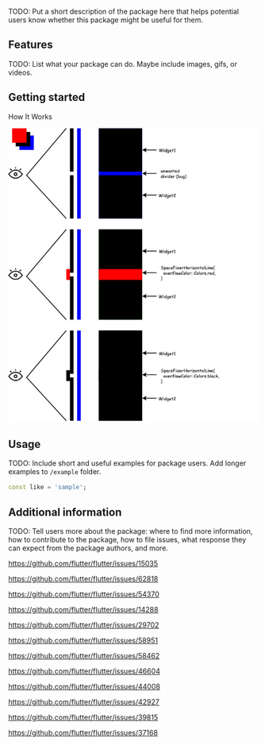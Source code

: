 <!--
This README describes the package. If you publish this package to pub.dev,
this README's contents appear on the landing page for your package.

For information about how to write a good package README, see the guide for
[writing package pages](https://dart.dev/guides/libraries/writing-package-pages).

For general information about developing packages, see the Dart guide for
[creating packages](https://dart.dev/guides/libraries/create-library-packages)
and the Flutter guide for
[developing packages and plugins](https://flutter.dev/developing-packages).
-->

TODO: Put a short description of the package here that helps potential users
know whether this package might be useful for them.

## Features

TODO: List what your package can do. Maybe include images, gifs, or videos.

## Getting started

How It Works

![Screenshot How It Works](images/space_fixer.ss.jpg?raw=true "Screenshot How It Works")

## Usage

TODO: Include short and useful examples for package users. Add longer examples
to `/example` folder.

```dart
const like = 'sample';
```

## Additional information

TODO: Tell users more about the package: where to find more information, how to
contribute to the package, how to file issues, what response they can expect
from the package authors, and more.

https://github.com/flutter/flutter/issues/15035

https://github.com/flutter/flutter/issues/62818

https://github.com/flutter/flutter/issues/54370

https://github.com/flutter/flutter/issues/14288

https://github.com/flutter/flutter/issues/29702

https://github.com/flutter/flutter/issues/58951

https://github.com/flutter/flutter/issues/58462

https://github.com/flutter/flutter/issues/46604

https://github.com/flutter/flutter/issues/44008

https://github.com/flutter/flutter/issues/42927

https://github.com/flutter/flutter/issues/39815

https://github.com/flutter/flutter/issues/37168
